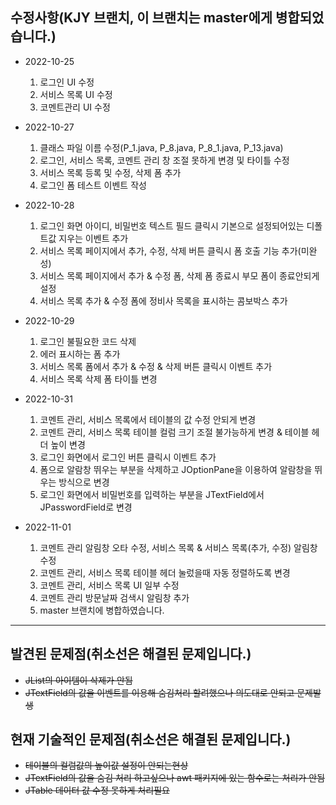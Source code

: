 수정사항(KJY 브랜치, 이 브랜치는 master에게 병합되었습니다.)
----------
* 2022-10-25
    1. 로그인 UI 수정
    2. 서비스 목록 UI 수정
    3. 코멘트관리 UI 수정

* 2022-10-27
    1. 클래스 파일 이름 수정(P_1.java, P_8.java, P_8_1.java, P_13.java)
    2. 로그인, 서비스 목록, 코멘트 관리 창 조절 못하게 변경 및 타이틀 수정
    3. 서비스 목록 등록 및 수정, 삭제 폼 추가
    4. 로그인 폼 테스트 이벤트 작성
   
* 2022-10-28
    1. 로그인 화면 아이디, 비밀번호 텍스트 필드 클릭시 기본으로 설정되어있는 디폴트값 지우는 이벤트 추가
    2. 서비스 목록 페이지에서 추가, 수정, 삭제 버튼 클릭시 폼 호출 기능 추가(미완성)
    3. 서비스 목록 페이지에서 추가 & 수정 폼, 삭제 폼 종료시 부모 폼이 종료안되게 설정
    4. 서비스 목록 추가 & 수정 폼에 정비사 목록을 표시하는 콤보박스 추가

* 2022-10-29
    1. 로그인 불필요한 코드 삭제
    2. 에러 표시하는 폼 추가
    3. 서비스 목록 폼에서 추가 & 수정 & 삭제 버튼 클릭시 이벤트 추가
    4. 서비스 목록 삭제 폼 타이틀 변경

* 2022-10-31
    1. 코멘트 관리, 서비스 목록에서 테이블의 값 수정 안되게 변경
    2. 코멘트 관리, 서비스 목록 테이블 컬럼 크기 조절 불가능하게 변경 & 테이블 헤더 높이 변경
    3. 로그인 화면에서 로그인 버튼 클릭시 이벤트 추가
    4. 폼으로 알람창 뛰우는 부분을 삭제하고 JOptionPane을 이용하여 알람창을 뛰우는 방식으로 변경
    5. 로그인 화면에서 비밀번호를 입력하는 부분을 JTextField에서 JPasswordField로 변경
    
* 2022-11-01
    1. 코멘트 관리 알림창 오타 수정, 서비스 목록 & 서비스 목록(추가, 수정) 알림창 수정
    2. 코멘트 관리, 서비스 목록 테이블 헤더 눌렀을때 자동 정렬하도록 변경
    3. 코멘트 관리, 서비스 목록 UI 일부 수정
    4. 코멘트 관리 방문날짜 검색시 알림창 추가
    5. master 브랜치에 병합하였습니다.
    
----------

발견된 문제점(취소선은 해결된 문제입니다.)
----------
* ~~JList의 아이템이 삭제가 안됨~~
* ~~JTextField의 값을 이벤트를 이용해 숨김처리 할려했으나 의도대로 안되고 문제발생~~

현재 기술적인 문제점(취소선은 해결된 문제입니다.)
----------
* ~~테이블의 컬럼값의 높이값 설정이 안되는현상~~
* ~~JTextField의 값을 숨김 처리 하고싶으나 awt 패키지에 있는 함수로는 처리가 안됨~~
* ~~JTable 데이터 값 수정 못하게 처리필요~~
